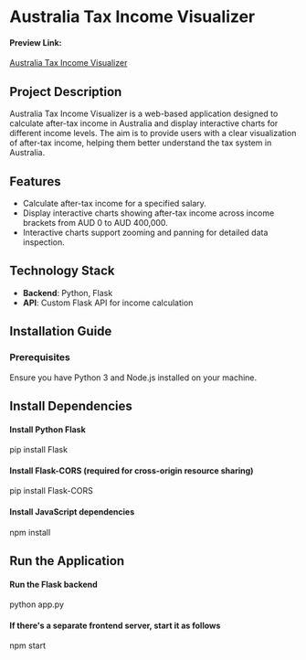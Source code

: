 # Australia Tax Income Visualizer
#### Preview Link:
[Australia Tax Income Visualizer](https://deemotong.github.io/Australia-Tax-Income-Visualizer/)
## Project Description
Australia Tax Income Visualizer is a web-based application designed to calculate after-tax income in Australia and display interactive charts for different income levels. The aim is to provide users with a clear visualization of after-tax income, helping them better understand the tax system in Australia.

## Features
- Calculate after-tax income for a specified salary.
- Display interactive charts showing after-tax income across income brackets from AUD 0 to AUD 400,000.
- Interactive charts support zooming and panning for detailed data inspection.

## Technology Stack
- **Backend**: Python, Flask
- **API**: Custom Flask API for income calculation
## Installation Guide

### Prerequisites
Ensure you have Python 3 and Node.js installed on your machine.

## Install Dependencies
#### Install Python Flask
pip install Flask

#### Install Flask-CORS (required for cross-origin resource sharing)
pip install Flask-CORS

#### Install JavaScript dependencies
npm install

## Run the Application
#### Run the Flask backend
python app.py

#### If there's a separate frontend server, start it as follows
npm start
